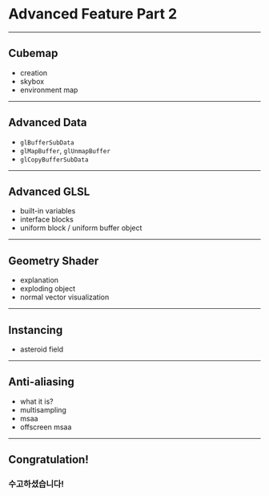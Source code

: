 # Advanced Feature Part 2

---

## Cubemap

- creation
- skybox
- environment map

---

## Advanced Data

- `glBufferSubData`
- `glMapBuffer`, `glUnmapBuffer`
- `glCopyBufferSubData`

---

## Advanced GLSL

- built-in variables
- interface blocks
- uniform block / uniform buffer object

---

## Geometry Shader

- explanation
- exploding object
- normal vector visualization

---

## Instancing

- asteroid field

---

## Anti-aliasing

- what it is?
- multisampling
- msaa
- offscreen msaa

---

## Congratulation!
### 수고하셨습니다!